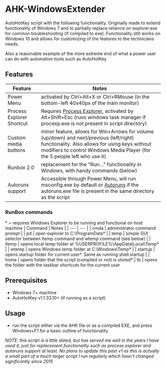 # AHK-WindowsExtender
AutoHotKey script with the following functionality. Originally made to extend functionality of Windows 7 and to partially replace reliance on explorer.exe for common troubleshooting (if compiled to exe). Functionality still works on Windows 10 and allows for customizing of the features to the technicians needs.

Also a reasonable example of the more extreme end of what a power user can do with automation tools such as AutoHotKey

## Features

| Feature | Notes |
|---|---|
| Power Menu | activated by Ctrl+Alt+X or Ctrl+RMouse (in the bottom-left 40x40px of the main monitor) |
| Process Explorer Shortcut | Requires [Process Explorer](https://learn.microsoft.com/en-us/sysinternals/downloads/process-explorer), activated by Alt+Shift+Esc (runs windows task manager if procexp.exe is not present in script directory) |
| Custom media buttons | minor feature, allows for Win+Arrows for volume (up/down) and next/previous (left/right) functionality. Also allows for using keys without modifiers to control Windows Media Player (for the 5 people left who use it) |
| Runbox 2.0 | replacement for the "Run..." functionality in Windows, with handy commands (below) | 
| Autoruns support | Accessible through Power Menu, will run msconfig.exe by default or [Autoruns](https://learn.microsoft.com/en-us/sysinternals/downloads/autoruns) if the autoruns.exe file is present in the same directory as the script |

### RunBox commands
\* = requires Windows Explorer to be running and functional on host machine
| Command | Notes |
| --- | --- |
| cmda | administrator command prompt |
| pd | open explorer to C:\ProgramData* |
| temp | simple GUI selector between ltemp command and wtemp command (see below) |
| ltemp | opens local temp folder at %USERPROFILE%\AppData\Local\Temp* | 
| wtemp | opens Windows temp folder at C:\Windows\Temp* |
| startup | opens startup folder for current user*. Same as running shell:startup |
| home | opens folder that the script (compiled or not) is stored*
| tb | opens the folder with the taskbar shortcuts for the current user

## Prerequisites
- Windows 7+ machine
- AutoHotKey v1.1.33.10+ (if running as a script)

## Usage
- run the script either via the AHK file or as a compiled EXE, and press Windows+F1 for a basic outline of functionality

*NOTE: this script is a little dated, but has served me well in the years I have used it, just for replacement functionality such as process explorer and autoruns support at least. No plans to update this past v1 as this is actually a small part of a much larger script I run regularly which hasn't changed significantly since 2015*